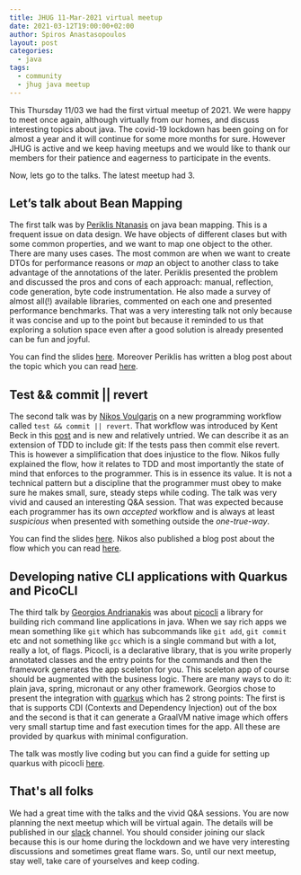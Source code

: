 ```yaml
---
title: JHUG 11-Mar-2021 virtual meetup
date: 2021-03-12T19:00:00+02:00
author: Spiros Anastasopoulos
layout: post
categories:
  - java
tags:
  - community
  - jhug java meetup
---
```

This Thursday 11/03 we had the first virtual meetup of 2021. We were happy to meet once again, although virtually from our homes, and discuss interesting topics about java. The covid-19 lockdown has been going on for almost a year and it will continue for some more months for sure. However JHUG is active and we keep having meetups and we would like to thank our members for their patience and eagerness to participate in the events.

Now, lets go to the talks. The latest meetup had 3.

## Let’s talk about Bean Mapping

The first talk was by [Periklis Ntanasis](https://www.linkedin.com/in/pntanasis/) on java bean mapping. This is a frequent issue on data design. We have objects of different clases but with some common properties, and we want to map one object to the other. There are many uses cases. The most common are when we want to create DTOs for performance reasons or _map_ an object to another class to take advantage of the annotations of the later. Periklis presented the problem and discussed the pros and cons of each approach: manual, reflection, code generation, byte code instrumentation. He also made a survey of almost all(!) available libraries, commented on each one and presented performance benchmarks. That was a very interesting talk not only because it was concise and up to the point but because it reminded to us that exploring a solution space even after a good solution is already presented can be fun and joyful.

You can find the slides [here](https://github.com/JHUG/JHUG-General-Resources/blob/master/presentations/2021/03-March/JavaBeanMapping.pdf). Moreover Periklis has written a blog post about the topic which you can read [here](https://masterex.github.io/archive/2021/02/08/java-bean-mapping-in-depth.html).

## Test && commit || revert

The second talk was by [Nikos Voulgaris](https://www.linkedin.com/in/nikos-voulgaris-44455546/) on a new programming workflow called `test && commit || revert`. That workflow was introduced by Kent Beck in this [post](https://medium.com/@kentbeck_7670/test-commit-revert-870bbd756864) and is new and relatively untried. We can describe it as an extension of TDD to include git: If the tests pass then commit else revert. This is however a simplification that does injustice to the flow. Nikos fully explained the flow, how it relates to TDD and most importantly the state of mind that enforces to the programmer. This is in essence its value. It is not a technical pattern but a discipline that the programmer must obey to make sure he makes small, sure, steady steps while coding. The talk was very vivid and caused an interesting Q&A session. That was expected because each programmer has its own _accepted_ workflow and is always at least _suspicious_ when presented with something outside the _one-true-way_.

You can find the slides [here](https://github.com/JHUG/JHUG-General-Resources/blob/master/presentations/2021/03-March/TestCommitRevert.pdf). Nikos also published a blog post about the flow which you can read [here](https://nvoulgaris.com/test--commit--revert/).

## Developing native CLI applications with Quarkus and PicoCLI

The third talk by [Georgios Andrianakis](https://www.linkedin.com/in/georgios-andrianakis/) was about [picocli](https://picocli.info/) a library for building rich command line applications in java. When we say rich apps we mean something like `git` which has subcommands like `git add`, `git commit` etc and not something like `gcc` which is a single command but with a lot, really a lot, of flags. Picocli, is a declarative library, that is you write properly annotated classes and the entry points for the commands and then the framework generates the app sceleton for you. This sceleton app of course should be augmented with the business logic. There are many ways to do it: plain java, spring, micronaut or any other framework. Georgios chose to present the integration with [quarkus](https://www.redhat.com/en/topics/cloud-native-apps/what-is-quarkus) which has 2 strong points: The first is that is supports CDI (Contexts and Dependency Injection) out of the box and the second is that it can generate a GraalVM native image which offers very small startup time and fast execution times for the app. All these are provided by quarkus with minimal configuration.

The talk was mostly live coding but you can find a guide for setting up quarkus with picocli [here](https://quarkus.io/guides/picocli).

## That's all folks

We had a great time with the talks and the vivid Q&A sessions. You are now planning the next meetup which will be virtual again. The details will be published in our [slack](https://jhug.slack.com) channel. You should consider joining our slack because this is our home during the lockdown and we have very interesting discussions and sometimes great flame wars. So, until our next meetup, stay well, take care of yourselves and keep coding.
